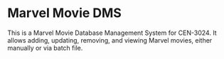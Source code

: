 # Marvel Movie DMS
This is a Marvel Movie Database Management System for CEN-3024.
It allows adding, updating, removing, and viewing Marvel movies,
either manually or via batch file.
